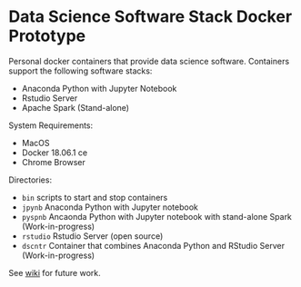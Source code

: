 # Data Science Software Stack Docker Prototype

Personal docker containers that provide data science software.  Containers 
support the following software stacks:
* Anaconda Python with Jupyter Notebook
* Rstudio Server 
* Apache Spark (Stand-alone)

System Requirements:
* MacOS
* Docker 18.06.1 ce
* Chrome Browser

Directories:
* `bin` scripts to start and stop containers
* `jpynb` Anaconda Python with Jupyter notebook
* `pyspnb` Ancaonda Python with Jupyter notebook with stand-alone Spark (Work-in-progress)
* `rstudio` Rstudio Server (open source)
* `dscntr` Container that combines Anaconda Python and RStudio Server (Work-in-progress)

See [wiki](https://github.com/jimthompson5802/datascience_containers/wiki) for future work.
